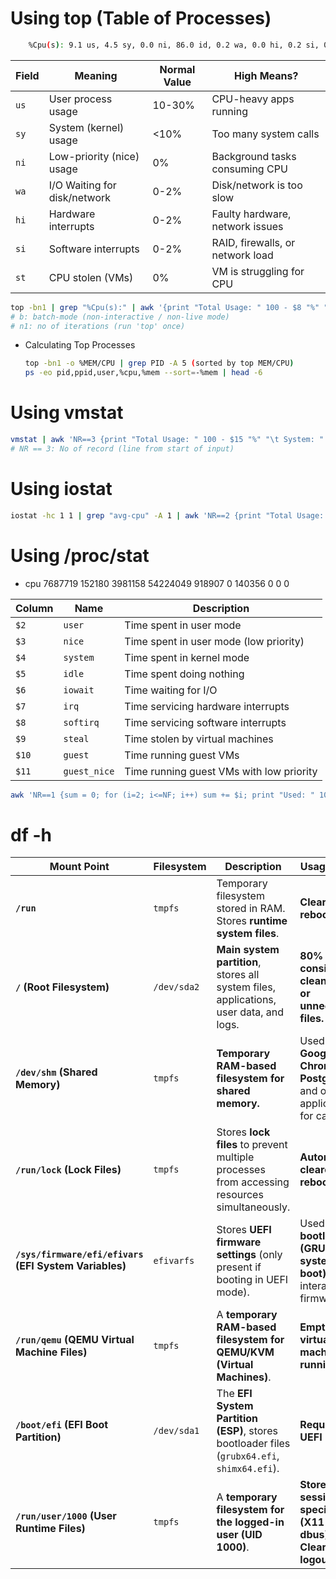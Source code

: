 # Using top (Table of Processes)

```bash
    %Cpu(s): 9.1 us, 4.5 sy, 0.0 ni, 86.0 id, 0.2 wa, 0.0 hi, 0.2 si, 0.0 st
```

| Field | Meaning                      | Normal Value | High Means?                      |
| ----- | ---------------------------- | ------------ | -------------------------------- |
| `us`  | User process usage           | 10-30%       | CPU-heavy apps running           |
| `sy`  | System (kernel) usage        | <10%         | Too many system calls            |
| `ni`  | Low-priority (nice) usage    | 0%           | Background tasks consuming CPU   |
| `wa`  | I/O Waiting for disk/network | 0-2%         | Disk/network is too slow         |
| `hi`  | Hardware interrupts          | 0-2%         | Faulty hardware, network issues  |
| `si`  | Software interrupts          | 0-2%         | RAID, firewalls, or network load |
| `st`  | CPU stolen (VMs)             | 0%           | VM is struggling for CPU         |

```bash
top -bn1 | grep "%Cpu(s):" | awk '{print "Total Usage: " 100 - $8 "%" "\t User processes: " $2 "%" "\t System Usage: " $4 "%" "\t Idle CPU: " $8 "%" }'
# b: batch-mode (non-interactive / non-live mode)
# n1: no of iterations (run 'top' once)
```

- Calculating Top Processes
  ```BASH
  top -bn1 -o %MEM/CPU | grep PID -A 5 (sorted by top MEM/CPU)
  ps -eo pid,ppid,user,%cpu,%mem --sort=-%mem | head -6
  ```

# Using vmstat

```bash
vmstat | awk 'NR==3 {print "Total Usage: " 100 - $15 "%" "\t System: " $14 "%" "\t User Processes: " $13 "%" "\t Idle: " $15 "%"}'
# NR == 3: No of record (line from start of input)
```

# Using iostat

```bash
iostat -hc 1 1 | grep "avg-cpu" -A 1 | awk 'NR==2 {print "Total Usage: " 100 - $6 "%" "\t System: " $3 "\t User: " $1 "\t Idle: " $6}'
```

# Using /proc/stat

- cpu 7687719 152180 3981158 54224049 918907 0 140356 0 0 0

| Column | Name         | Description                              |
| ------ | ------------ | ---------------------------------------- |
| `$2`   | `user`       | Time spent in user mode                  |
| `$3`   | `nice`       | Time spent in user mode (low priority)   |
| `$4`   | `system`     | Time spent in kernel mode                |
| `$5`   | `idle`       | Time spent doing nothing                 |
| `$6`   | `iowait`     | Time waiting for I/O                     |
| `$7`   | `irq`        | Time servicing hardware interrupts       |
| `$8`   | `softirq`    | Time servicing software interrupts       |
| `$9`   | `steal`      | Time stolen by virtual machines          |
| `$10`  | `guest`      | Time running guest VMs                   |
| `$11`  | `guest_nice` | Time running guest VMs with low priority |

```bash
awk 'NR==1 {sum = 0; for (i=2; i<=NF; i++) sum += $i; print "Used: " 100 - ($5 / sum _ 100) "%" "\t Idle: " ($5 / sum _ 100) "%" }' /proc/stat
```

# df -h

| **Mount Point**                                        | **Filesystem** | **Description**                                                                              | **Usage Details**                                                          |
| ------------------------------------------------------ | -------------- | -------------------------------------------------------------------------------------------- | -------------------------------------------------------------------------- |
| **`/run`**                                             | `tmpfs`        | Temporary filesystem stored in RAM. Stores **runtime system files**.                         | **Cleared after reboot.**                                                  |
| **`/` (Root Filesystem)**                              | `/dev/sda2`    | **Main system partition**, stores all system files, applications, user data, and logs.       | **80% full, consider cleaning logs or unnecessary files.**                 |
| **`/dev/shm` (Shared Memory)**                         | `tmpfs`        | **Temporary RAM-based filesystem for shared memory.**                                        | Used by **Google Chrome, PostgreSQL**, and other applications for caching. |
| **`/run/lock` (Lock Files)**                           | `tmpfs`        | Stores **lock files** to prevent multiple processes from accessing resources simultaneously. | **Automatically cleared on reboot.**                                       |
| **`/sys/firmware/efi/efivars` (EFI System Variables)** | `efivarfs`     | Stores **UEFI firmware settings** (only present if booting in UEFI mode).                    | Used by **bootloaders (GRUB, systemd-boot)** to interact with firmware.    |
| **`/run/qemu` (QEMU Virtual Machine Files)**           | `tmpfs`        | A **temporary RAM-based filesystem for QEMU/KVM (Virtual Machines)**.                        | **Empty if no virtual machines are running.**                              |
| **`/boot/efi` (EFI Boot Partition)**                   | `/dev/sda1`    | The **EFI System Partition (ESP)**, stores bootloader files (`grubx64.efi`, `shimx64.efi`).  | **Required for UEFI booting.**                                             |
| **`/run/user/1000` (User Runtime Files)**              | `tmpfs`        | A **temporary filesystem for the logged-in user (UID 1000)**.                                | **Stores session-specific files (X11 sockets, dbus). Cleared on logout.**  |
